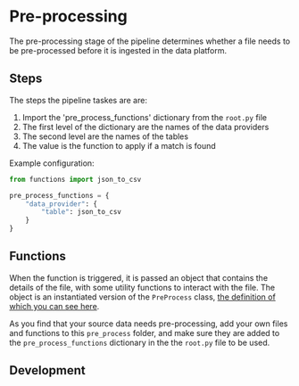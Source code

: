# Pre-processing

The pre-processing stage of the pipeline determines whether a file needs to
be pre-processed before it is ingested in the data platform. 

## Steps

The steps the pipeline taskes are are:
1. Import the 'pre_process_functions' dictionary from the `root.py` file
2. The first level of the dictionary are the names of the data providers
3. The second level are the names of the tables
4. The value is the function to apply if a match is found

Example configuration:
```python
from functions import json_to_csv

pre_process_functions = {
    "data_provider": {
        "table": json_to_csv
    }
}
```

## Functions

When the function is triggered, it is passed an object that contains the details of the file, with some utility functions to interact with the file. The object is an instantiated version of the `PreProcess` class, [the definition of which you can see here](https://github.com/ingenii-solutions/azure-data-platform-databricks-runtime/blob/feature/add_pre_processing/ingenii_databricks/pre_process.py).

As you find that your source data needs pre-processing, add your own files and functions to this `pre_process` folder, and make sure they are added to the `pre_process_functions` dictionary in the  the `root.py` file to be used.

## Development


